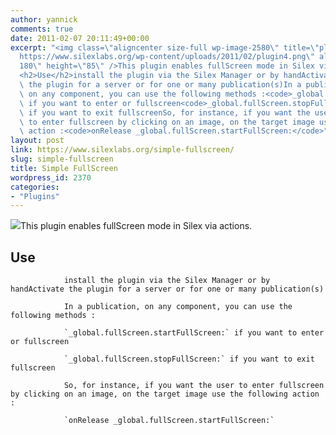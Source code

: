 ```yaml
---
author: yannick
comments: true
date: 2011-02-07 20:11:49+00:00
excerpt: "<img class=\"aligncenter size-full wp-image-2580\" title=\"plugin\" src=\"\
  https://www.silexlabs.org/wp-content/uploads/2011/02/plugin4.png\" alt=\"\" width=\"\
  180\" height=\"85\" />This plugin enables fullScreen mode in Silex via actions.\
  <h2>Use</h2>install the plugin via the Silex Manager or by handActivate\
  \ the plugin for a server or for one or many publication(s)In a publication,\
  \ on any component, you can use the following methods :<code>_global.fullScreen.startFullScreen:</code>\
  \ if you want to enter or fullscreen<code>_global.fullScreen.stopFullScreen:</code>\
  \ if you want to exit fullscreenSo, for instance, if you want the user\
  \ to enter fullscreen by clicking on an image, on the target image use the following\
  \ action :<code>onRelease _global.fullScreen.startFullScreen:</code>"
layout: post
link: https://www.silexlabs.org/simple-fullscreen/
slug: simple-fullscreen
title: Simple FullScreen
wordpress_id: 2370
categories:
- "Plugins"
---
```


![](https://www.silexlabs.org/wp-content/uploads/2011/02/plugin4.png)This plugin enables fullScreen mode in Silex via actions.


## Use


				install the plugin via the Silex Manager or by handActivate the plugin for a server or for one or many publication(s)

				In a publication, on any component, you can use the following methods :

				`_global.fullScreen.startFullScreen:` if you want to enter or fullscreen

				`_global.fullScreen.stopFullScreen:` if you want to exit fullscreen

				So, for instance, if you want the user to enter fullscreen by clicking on an image, on the target image use the following action :

				`onRelease _global.fullScreen.startFullScreen:`
